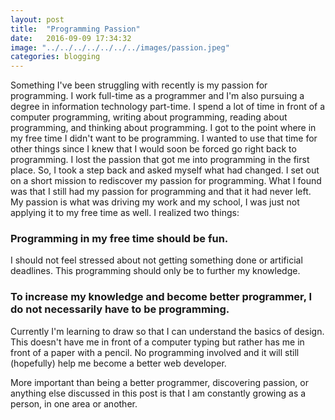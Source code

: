 ```yaml
---
layout: post
title:  "Programming Passion"
date:   2016-09-09 17:34:32
image: "../../../../../../../images/passion.jpeg"
categories: blogging
---
```


Something I've been struggling with recently is my passion for programming. I work full-time as a programmer and I'm also pursuing a degree in information technology part-time.
I spend a lot of time in front of a computer programming, writing about programming, reading about programming, and thinking about programming. I got to the point where in my
free time I didn't want to be programming. I wanted to use that time for other things since I knew that I would soon be forced go right back to programming. I lost the passion
that got me into programming in the first place. So, I took a step back and asked myself what had changed. I set out on a short mission to rediscover my passion for programming.
What I found was that I still had my passion for programming and that it had never left. My passion is what was driving my work and my school, I was just not applying it to my
free time as well. I realized two things:

### Programming in my free time should be fun.

I should not feel stressed about not getting something done or artificial deadlines. This programming should only be to further my knowledge.

### To increase my knowledge and become better programmer, I do not necessarily have to be programming.

Currently I'm learning to draw so that I can understand the basics of design. This doesn't have me in front of a computer typing but rather has me in front of a paper with a pencil.
No programming involved and it will still (hopefully) help me become a better web developer.

More important than being a better programmer, discovering passion, or anything else discussed in this post is that I am constantly growing as a person, in one area or another.

